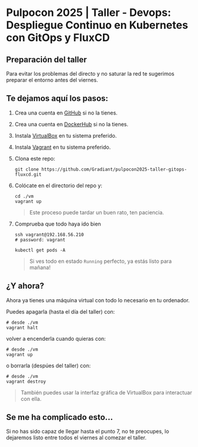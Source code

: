 # Pulpocon 2025 | Taller - Devops: Despliegue Continuo en Kubernetes con GitOps y FluxCD

## Preparación del taller
Para evitar los problemas del directo y no saturar la red te sugerimos preparar el entorno antes del viernes. 

## Te dejamos aquí los pasos:

1. Crea una cuenta en [GitHub](https://github.com/) si no la tienes.
2. Crea una cuenta en [DockerHub](https://hub.docker.com/) si no la tienes.
3. Instala [VirtualBox](https://www.virtualbox.org/wiki/Downloads) en tu sistema preferido.
4. Instala [Vagrant](https://developer.hashicorp.com/vagrant/install) en tu sistema preferido.
5. Clona este repo:
    ```
    git clone https://github.com/Gradiant/pulpocon2025-taller-gitops-fluxcd.git
    ```
6. Colócate en el directorio del repo y:
    ```
    cd ./vm
    vagrant up
    ```
    > Este proceso puede tardar un buen rato, ten paciencia.
    
7. Comprueba que todo haya ido bien
    ```
    ssh vagrant@192.168.56.210
    # password: vagrant

    kubectl get pods -A
    ```
    > Si ves todo en estado `Running` perfecto, ya estás listo para mañana!

## ¿Y ahora?
Ahora ya tienes una máquina virtual con todo lo necesario en tu ordenador.

Puedes apagarla (hasta el día del taller) con:
```
# desde ./vm
vagrant halt
```
volver a encenderla cuando quieras con:
```
# desde ./vm
vagrant up
```
o borrarla (despúes del taller) con:
```
# desde ./vm
vagrant destroy
```

> También puedes usar la interfaz gráfica de VirtualBox para interactuar con ella.

## Se me ha complicado esto...
Si no has sido capaz de llegar hasta el punto 7, no te preocupes, lo dejaremos listo entre todos el viernes al comezar el taller.
